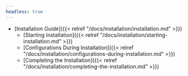 ```yaml
---
headless: true
---
```

- [Installation Guide]({{< relref "/docs/installation/installation.md" >}})
    - [Starting Installation]({{< relref "/docs/installation/starting-installation.md" >}})
    - [Configurations During Installation]({{< relref "/docs/installation/configurations-during-installation.md" >}})
    - [Completing the Installation]({{< relref "/docs/installation/completing-the-installation.md" >}})
